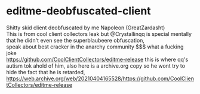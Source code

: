 # editme-deobfuscated-client    
Shitty skid client deobfuscated by me Napoleon (GreatZardasht)   
This is from cool client collectors leak but @Crystallinqq is special mentally that he didn't even see the superblaubeere obfuscation,     
speak about best cracker in the anarchy community $$$ what a fucking joke    
https://github.com/CoolClientCollectors/editme-release this is where qq's autism tok ahold of him, also here is a archive.org copy so he wont try to hide the fact that he is retarded, https://web.archive.org/web/20210404165528/https://github.com/CoolClientCollectors/editme-release

